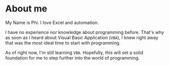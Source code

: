 # About me
My Name is Phi.
I love Excel and automation.

I have no experience nor knowledge about programming before. That's why as soon as I heard about Visual Basic Application (``VBA``), I knew right away that was the most ideal time to start with programming.

As of right now, I'm still learning ``VBA``. Hopefully, this will set a solid foundation for me to step further into the world of programming.

<!---
BuiNhatPhi/BuiNhatPhi is a ✨ special ✨ repository because its `README.md` (this file) appears on your GitHub profile.
You can click the Preview link to take a look at your changes.
--->
